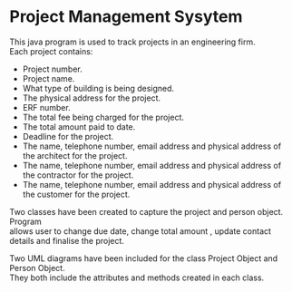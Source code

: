 # Project Management Sysytem
This java program is used to track projects in an engineering firm.  
Each project contains: 
* Project number.
* Project name.
* What type of building is being designed.
* The physical address for the project.
* ERF number.
* The total fee being charged for the project.
* The total amount paid to date.
* Deadline for the project.
* The name, telephone number, email address and physical address of the
architect for the project.
* The name, telephone number, email address and physical address of the
contractor for the project.
* The name, telephone number, email address and physical address of the
customer for the project.

Two classes have been created to capture the project and person object. Program  
allows user to change due date, change total amount , update contact details and 
finalise the project.

Two UML diagrams have been included for the class Project Object and Person Object.  
They both include the attributes and methods created in each class.
